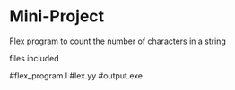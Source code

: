 # Mini-Project

Flex program to count the number of characters in a string

files included

#flex_program.l
#lex.yy
#output.exe
